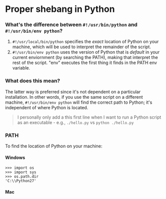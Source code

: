 # Proper shebang in Python

### What's the difference between `#!/usr/bin/python` and `#!/usr/bin/env python`?

1. `#!/usr/local/bin/python` specifies the *exact* location of Python on your machine, which will be used to interpret the remainder of the script.
2. `#!/usr/bin/env python` uses the version of Python that is *default* in your current enviornment (by searching the PATH), making that interpret the rest of the script. "env" executes the first thing it finds in the PATH env variable. 

### What does this mean?

The latter way is preferred since it's not dependent on a particular installation. In other words, if you use the same script on a different machine, `#!/usr/bin/env python` will find the correct path to Python; it's independent of where Python is located.

> I personally only add a this first line when I want to run a Python script as an executable - e.g., `./hello.py` vs `python ./hello.py`

### PATH

To find the location of Python on your machine:

#### Windows

```
>>> import os
>>> import sys
>>> os.path.dir
'C:\\Python27'
```

#### Mac

